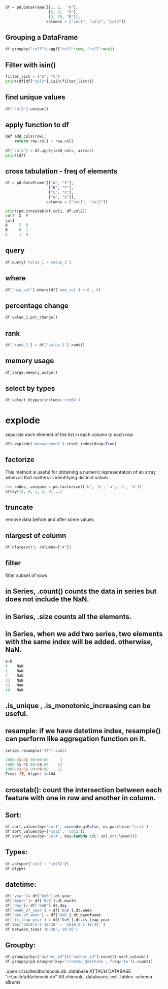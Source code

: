 ```python
df = pd.DataFrame([[1, 2,  "A"], 
                   [5, 8,  "B"], 
                   [3, 10, "B"]], 
                  columns = ["col1", "col2", "col3"])
```               
                  
## Grouping a DataFrame
```python
df.groupby("col3").agg({"col1":sum, "col2":max})
```

## Filter with isin()
```python
filter_list = ["A", "C"]
print(df[df["col3"].isin(filter_list)])
```

## find unique values
```python
df["col3"].unique()
```

## apply function to df
```python
def add_cols(row):
    return row.col1 + row.col2
                  
df["col3"] = df.apply(add_cols, axis=1)
print(df)
```


## cross tabulation - freq of elements
```python
df = pd.DataFrame([["A", "X"], 
                   ["B", "Y"], 
                   ["C", "X"],
                   ["A", "X"]], 
                  columns = ["col1", "col2"])

print(pd.crosstab(df.col1, df.col2))
col2  X  Y
col1      
A     2  0
B     0  1
C     1  0
```

## query
```python
df.query('value_1 < value_2')
```

## where
```python
df['new_col'].where(df['new_col'] > 0 , 0)
```

## percentage change
```python
df.value_1.pct_change()
```

## rank
```python
df['rank_1'] = df['value_1'].rank()
```

## memory usage
```python
df_large.memory_usage()
```

## select by types
```python
df.select_dtypes(include='int64')
```

# explode
separate each element of the list in each column to each row
```python
df1.explode('measurement').reset_index(drop=True)
```

## factorize
This method is useful for obtaining a numeric representation of an array when all that matters is identifying distinct values. 
```python
>>> codes, uniques = pd.factorize(['b', 'b', 'a', 'c', 'b'])
array([0, 0, 1, 2, 0]...)
```

## truncate
remove data before and after some values


## nlargest of column
```python
df.nlargest(3, columns=["A"])
```

## filter
filter subset of rows

## in Series, .count() counts the data in series but does not include the NaN.

## in Series, .size counts all the elements.

## in Series, when we add two series, two elements with the same index will be added. otherwise, NaN.
```python
a+b
0    NaN
1    NaN
2    NaN
33   NaN
33   NaN
44   NaN
```

## .is_unique , .is_monotonic_increasing can be useful.

## resample: if we have datetime index, resample() can perform like aggregation function on it.

```python
series.resample('3T').sum()

2000-01-01 00:00:00     3
2000-01-01 00:03:00    12
2000-01-01 00:06:00    21
Freq: 3T, dtype: int64
```

## crosstab(): count the intersection between each feature with one in row and another in column.


## Sort:
```python
df.sort_values(by='col1', ascending=False, na_position='first')
df.sort_values(by=['col1', 'col2'])
df.sort_values(by='col4', key=lambda col: col.str.lower())
```

## Types:
```python
df.astype({'col1': 'int32'})
df.dtypes
```

## datetime:
```python
df['year']= df['DoB'].dt.year
df['month']= df['DoB'].dt.month
df['day']= df['DoB'].dt.day
df['week_of_year'] = df['DoB'].dt.week
df['day_of_week'] = df['DoB'].dt.dayofweek
df['is_leap_year'] = df['DoB'].dt.is_leap_year
df.loc['2018-5-2 10:30' : '2018-5-2 10:45' ]
df.between_time('10:30','10:45')
```


## Groupby:
```python
df.groupby(by=["author_id"])["author_id"].count().sort_values()
df.groupby(pd.Grouper(key='created_datetime', freq='1w')).count()
```

.open c:\sqlite\db\chinook.db
.database
ATTACH DATABASE "c:\sqlite\db\chinook.db" AS chinook;
.databases
.exit
.tables
.schema albums

